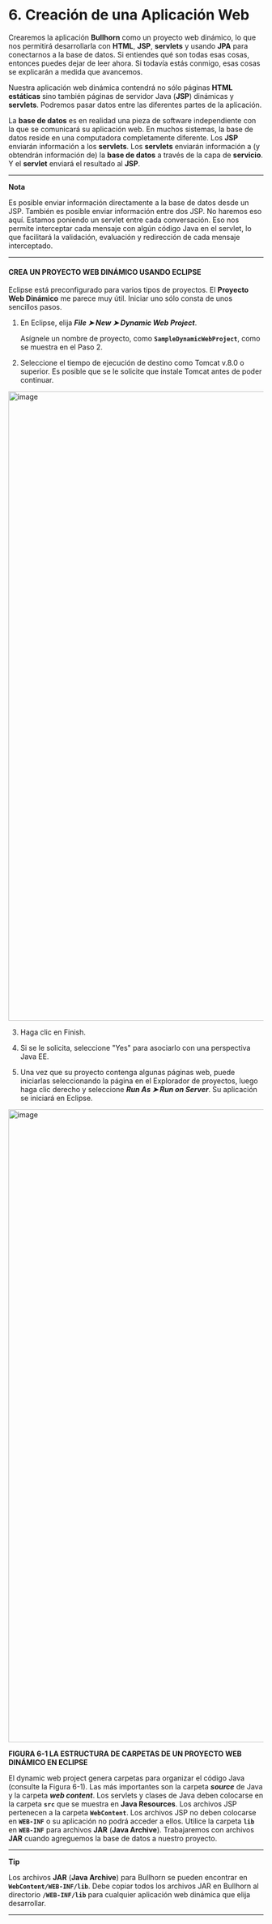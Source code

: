 # 6. Creación de una Aplicación Web

Crearemos la aplicación **Bullhorn** como un proyecto web dinámico, lo que nos permitirá desarrollarla con **HTML**, **JSP**, **servlets** y usando **JPA** para conectarnos a la base de datos. Si entiendes qué son todas esas cosas, entonces puedes dejar de leer ahora. Si todavía estás conmigo, esas cosas se explicarán a medida que avancemos.

Nuestra aplicación web dinámica contendrá no sólo páginas **HTML estáticas** sino también páginas de servidor Java (**JSP**) dinámicas y **servlets**. Podremos pasar datos entre las diferentes partes de la aplicación.

La **base de datos** es en realidad una pieza de software independiente con la que se comunicará su aplicación web. En muchos sistemas, la base de datos reside en una computadora completamente diferente. Los **JSP** enviarán información a los **servlets**. Los **servlets** enviarán información a (y obtendrán información de) la **base de datos** a través de la capa de **servicio**. Y el **servlet** enviará el resultado al **JSP**.

<hr>

**Nota**

Es posible enviar información directamente a la base de datos desde un JSP. También es posible enviar información entre dos JSP. No haremos eso aquí. Estamos poniendo un servlet entre cada conversación. Eso nos permite interceptar cada mensaje con algún código Java en el servlet, lo que facilitará la validación, evaluación y redirección de cada mensaje interceptado.

<hr>

#### CREA UN PROYECTO WEB DINÁMICO USANDO ECLIPSE

Eclipse está preconfigurado para varios tipos de proyectos. El **Proyecto Web Dinámico** me parece muy útil. Iniciar uno sólo consta de unos sencillos pasos.

1. En Eclipse, elija ***File ➤ New ➤ Dynamic Web Project***.

   Asígnele un nombre de proyecto, como **`SampleDynamicWebProject`**, como se muestra en el Paso 2.

2. Seleccione el tiempo de ejecución de destino como Tomcat v.8.0 o superior. Es posible que se le solicite que instale Tomcat antes de poder continuar.

<img width="1242" alt="image" src="https://github.com/adolfodelarosades/Java/assets/23094588/006c2281-c703-4dd2-be06-72feac447df9">

3. Haga clic en Finish.

4. Si se le solicita, seleccione "Yes" para asociarlo con una perspectiva Java EE.

5. Una vez que su proyecto contenga algunas páginas web, puede iniciarlas seleccionando la página en el Explorador de proyectos, luego haga clic derecho y seleccione ***Run As ➤ Run on Server***. Su aplicación se iniciará en Eclipse.

<img width="1249" alt="image" src="https://github.com/adolfodelarosades/Java/assets/23094588/21487de9-a69c-491d-b91e-f67ea2409a0f">

**FIGURA 6-1 LA ESTRUCTURA DE CARPETAS DE UN PROYECTO WEB DINÁMICO EN ECLIPSE**

El dynamic web project genera carpetas para organizar el código Java (consulte la Figura 6-1). Las más importantes son la carpeta ***source*** de Java y la carpeta ***web content***. Los servlets y clases de Java deben colocarse en la carpeta **`src`** que se muestra en **Java Resources**. Los archivos JSP pertenecen a la carpeta **`WebContent`**. Los archivos JSP no deben colocarse en **`WEB-INF`** o su aplicación no podrá acceder a ellos. Utilice la carpeta **`lib`** en **`WEB-INF`** para archivos **JAR** (**Java Archive**). Trabajaremos con archivos **JAR** cuando agreguemos la base de datos a nuestro proyecto.

<hr>

**Tip**

Los archivos **JAR** (**Java Archive**) para Bullhorn se pueden encontrar en **`WebContent/WEB-INF/lib`**. Debe copiar todos los archivos JAR en Bullhorn al directorio **`/WEB-INF/lib`** para cualquier aplicación web dinámica que elija desarrollar.

<hr>
